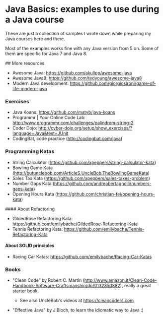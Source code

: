 # Java Basics: examples to use during a Java course
These are just a collection of samples I wrote down while preparing my Java courses here and there.

Most of the examples works fine with any Java version from 5 on. Some of them are specific for Java 7 and Java 8.

## More resources

* Awesome Java: https://github.com/akullpp/awesome-java
* Awesome Java8: https://github.com/tedyoung/awesome-java8
* Modern Java development: https://github.com/giorgiosironi/game-of-life-modern-java

### Exercises

* Java Koans: https://github.com/matyb/java-koans
* Programmr | Your Online Code Lab: http://www.programmr.com/challenges/palindrom-string-2
* Coder Dojo: http://cyber-dojo.org/setup/show_exercises/?language=Java&test=JUnit
* CodingBat, code practice (http://codingbat.com/java)

### Programming Katas
* String Calculator (https://github.com/xpeppers/string-calculator-kata)
* Bowling Game Kata (http://butunclebob.com/ArticleS.UncleBob.TheBowlingGameKata)
* Sales Tax Kata (https://github.com/xpeppers/sales-taxes-problem)
* Number Gaps Kata (https://github.com/andreabertagnolli/numbers-gaps-kata)
* Opening Hours Kata (https://github.com/christian-fei/opening-hours-kata)

#### About Refactoring

* GildedRose Refactoring Kata: https://github.com/emilybache/GildedRose-Refactoring-Kata
* Tennis Refactoring Kata: https://github.com/emilybache/Tennis-Refactoring-Kata

#### About SOLID principles

* Racing Car Katas: https://github.com/emilybache/Racing-Car-Katas


### Books
* "Clean Code” by Robert C. Martin (http://www.amazon.it/Clean-Code-Handbook-Software-Craftsmanship/dp/0132350882), really a great starter book.
  * See also UncleBob's videos at https://cleancoders.com

* "Effective Java" by J.Bloch, to learn the idiomatic way to Java :)

